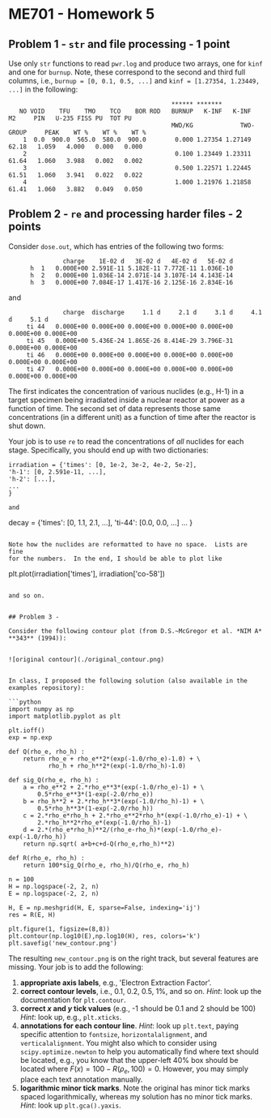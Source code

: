 # ME701 - Homework 5

## Problem 1 - `str` and file processing - 1 point

Use only `str` functions to read `pwr.log` and produce two arrays, one
for `kinf` and one for `burnup`.  Note, these correspond to the second
and third full columns, i.e., `burnup = [0, 0.1, 0.5, ...]` and
`kinf = [1.27354, 1.23449, ...]` in the following:

```
                                             ****** *******
   NO VOID    TFU    TMO    TCO    BOR ROD   BURNUP   K-INF   K-INF     M2     PIN   U-235 FISS PU  TOT PU
                                             MWD/KG             TWO-GROUP     PEAK    WT %    WT %    WT %
    1  0.0  900.0  565.0  580.0  900.0        0.000 1.27354 1.27149  62.18   1.059   4.000   0.000   0.000  
    2                                         0.100 1.23449 1.23311  61.64   1.060   3.988   0.002   0.002  
    3                                         0.500 1.22571 1.22445  61.51   1.060   3.941   0.022   0.022  
    4                                         1.000 1.21976 1.21858  61.41   1.060   3.882   0.049   0.050  
```

## Problem 2 - `re` and processing harder files - 2 points

Consider `dose.out`, which has entries of the following two forms:

```                                       
               charge    1E-02 d   3E-02 d   4E-02 d   5E-02 d
      h  1   0.000E+00 2.591E-11 5.182E-11 7.772E-11 1.036E-10
      h  2   0.000E+00 1.036E-14 2.071E-14 3.107E-14 4.143E-14
      h  3   0.000E+00 7.084E-17 1.417E-16 2.125E-16 2.834E-16
```

and 

```
               charge  discharge     1.1 d     2.1 d     3.1 d     4.1 d     5.1 d
     ti 44   0.000E+00 0.000E+00 0.000E+00 0.000E+00 0.000E+00 0.000E+00 0.000E+00
     ti 45   0.000E+00 5.436E-24 1.865E-26 8.414E-29 3.796E-31 0.000E+00 0.000E+00
     ti 46   0.000E+00 0.000E+00 0.000E+00 0.000E+00 0.000E+00 0.000E+00 0.000E+00
     ti 47   0.000E+00 0.000E+00 0.000E+00 0.000E+00 0.000E+00 0.000E+00 0.000E+00
```

The first indicates the concentration of various nuclides (e.g., H-1) in 
a target specimen being irradiated inside a nuclear reactor at power as a 
function of time.  The second set of data represents those same 
concentrations (in a different unit) as a function of 
time after the reactor is shut down.  

Your job is to use `re` to read the concentrations of *all* nuclides for 
each stage.  Specifically, you should end up with two dictionaries:

```
irradiation = {'times': [0, 1e-2, 3e-2, 4e-2, 5e-2],
'h-1': [0, 2.591e-11, ...],
'h-2': [...],
...
}

and 

```
decay = {'times': [0, 1.1, 2.1, ...],
'ti-44': [0.0, 0.0, ...]
...
}
```

Note how the nuclides are reformatted to have no space.  Lists are fine
for the numbers.  In the end, I should be able to plot like

```
plt.plot(irradiation['times'], irradiation['co-58'])
```

and so on.


## Problem 3 - 

Consider the following contour plot (from D.S.~McGregor et al. *NIM A* **343** (1994)):


![original contour](./original_contour.png)


In class, I proposed the following solution (also available in the 
examples repository):

```python
import numpy as np
import matplotlib.pyplot as plt

plt.ioff()
exp = np.exp 

def Q(rho_e, rho_h) :
    return rho_e + rho_e**2*(exp(-1.0/rho_e)-1.0) + \
           rho_h + rho_h**2*(exp(-1.0/rho_h)-1.0)
    
def sig_Q(rho_e, rho_h) :
    a = rho_e**2 + 2.*rho_e**3*(exp(-1.0/rho_e)-1) + \
        0.5*rho_e**3*(1-exp(-2.0/rho_e))
    b = rho_h**2 + 2.*rho_h**3*(exp(-1.0/rho_h)-1) + \
        0.5*rho_h**3*(1-exp(-2.0/rho_h))
    c = 2.*rho_e*rho_h + 2.*rho_e**2*rho_h*(exp(-1.0/rho_e)-1) + \
        2.*rho_h**2*rho_e*(exp(-1.0/rho_h)-1)
    d = 2.*(rho_e*rho_h)**2/(rho_e-rho_h)*(exp(-1.0/rho_e)-exp(-1.0/rho_h))
    return np.sqrt( a+b+c+d-Q(rho_e,rho_h)**2)
   
def R(rho_e, rho_h) :
    return 100*sig_Q(rho_e, rho_h)/Q(rho_e, rho_h)
    
n = 100
H = np.logspace(-2, 2, n)
E = np.logspace(-2, 2, n) 

H, E = np.meshgrid(H, E, sparse=False, indexing='ij')
res = R(E, H)

plt.figure(1, figsize=(8,8))
plt.contour(np.log10(E),np.log10(H), res, colors='k')
plt.savefig('new_contour.png')
```

The resulting `new_contour.png` is on the right track, but several 
features are missing.  Your job is to add the following:

  1. **appropriate axis labels**, e.g., 'Electron Extraction Factor'.
  2. **correct contour levels**, i.e., 0.1, 0.2, 0.5, 1%, and so on.
     *Hint*: look up the documentation for `plt.contour`.
  3. **correct $x$  and $y$ tick values** (e.g., -1 should be 0.1 and 2
       should be 100)  *Hint*: look up, e.g., `plt.xticks`.
  4. **annotations for each contour line**. *Hint*: look up 
       `plt.text`, paying specific attention to `fontsize`,
       `horizontalalignment`, and `verticalalignment`. 
       You might also which to consider using `scipy.optimize.newton`
       to help you automatically find where text should be located,
       e.g., you know that the upper-left 40% box should be located where 
       $F(x) = 100 - R(\rho_e, 100) = 0$.  However, you may simply
       place each text annotation manually. 
  5. **logarithmic minor tick marks**.   Note the 
       original has minor tick marks spaced logarithmically, whereas
       my solution has no minor tick marks.  *Hint*: look 
       up `plt.gca().yaxis`.



